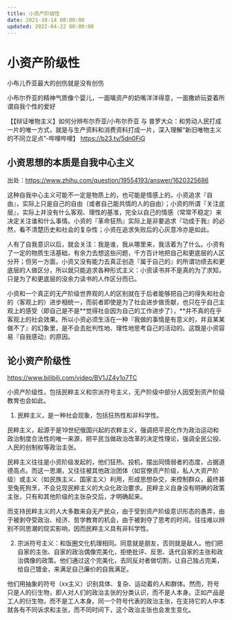 ```yaml
---
title: 小资产阶级性
date: 2021-10-14 00:00:00
updated: 2022-04-22 00:00:00
---
```


# 小资产阶级性

小布儿乔亚最大的创伤就是没有创伤

小布尔乔亚的精神气质像个婴儿，一面噙资产的奶嘴洋洋得意，一面撒娇玩耍着所谓自我个性的爱好

【【辩证唯物主义】如何分辨布尔乔亚/小布尔乔亚 与 普罗大众：和劳动人民打成一片的唯一方式，就是与生产资料和消费资料打成一片，深入理解“新旧唯物主义的不同立足点”-哔哩哔哩】 https://b23.tv/5dn0FiG

## 小资思想的本质是自我中心主义

出处：https://www.zhihu.com/question/19554193/answer/1620325686

这种自我中心主义可能不一定是物质上的，也可能是情感上的。小资追求『自由』，实际上只是自己的自由（或者自己能共情的人的自由）；小资的所谓『关注底层』，实际上并没有什么客观、理性的基准，完全以自己的情感（常常不稳定）来决定关注谁和什么事情。小资的『革命狂热』实际上是非要追求『功成于我』的必然，看不清楚历史和社会的复杂性；小资在追求失败后的心灰意冷亦是如此。

人有了自我意识以后，就会关注：我是谁，我从哪里来，我活着为了什么。小资有了一定的物质生活基础，有余力去想这些问题，千方百计地把自己和更底层的人区分开；但另一方面，小资又没有能力去真正创造『属于自己的』的所谓功绩去和更底层的人做区分，所以就只能追求各种形式主义：小资读书并不是真的为了求知，只是为了和更底层的没余力读书的人作区分而已。

小资和一个真正的无产阶级世界观的人的区别就在于后者能够把自己的得失和社会的（客观上的）进步相统一，而前者即使是为了社会进步做贡献，也只在乎自己主观上的感受（即自己是不是**觉得社会因为自己的工作进步了），**并不真的在乎客观上的社会效果。所以小资必须生活在一种『我做的事情是有意义的，并且某某做不了』的幻象里，是不会去批判性地、理性地思考自己的活动的。这既是小资容易『自我感动』的原因。

## 论小资产阶级性

https://www.bilibili.com/video/BV1JZ4y1o7TC

小资产阶级性，包括民粹主义和宗派符号主义，无产阶级中部分人因受到资产阶级教育也会如此。

1. 民粹主义，是一种社会现象，包括狂热性和非科学性。

民粹主义，起源于是19世纪俄国兴起的农粹主义，强调把平民化作为政治运动和政治制度合法性的唯一来源，把平民当做政治改革的决定性理论，强调全民公投、人民的创制权等政治主张。

民粹主义往往是小资阶级发起的，他们狂热、投机，摆出同情弱者的态度，占据道德高点。而这一思潮，又往往被其他政治团体（如官僚资产阶级，私人大资产阶级）或主义（如民族主义、国家主义）利用，形成思想杂交，来控制群众，最终甚至兔死狗烹，不会兑现民粹主义的大众化政治要求。民粹主义自身没有明确的政策主张，只有和其他阶级的主张杂交后，才明确起来。

而支持民粹主义的人大多数来自无产民众，由于受到资产阶级意识形态的愚弄，由于被剥夺受政治、经济、哲学教育的机会，由于被剥夺了思考的时间，往往难以辨别不同思潮的现实影响，因而民粹主义具有非科学性。

2. 宗派符号主义：和饭圈文化机理相同。同意就是朋友，否则就是敌人。他们把自家的主张、自家的政治偶像完美化，拒绝批评、反思、迭代自家的主张和政治偶像的政策。他们通过这个完美化，去同反对者做切割，让自己独占完美，给自己镀金，来满足自己廉价的自我满足。

他们用抽象的符号（xx主义）识别具体、复杂、运动着的人和群体。然而，符号只是人的衍生物，即人对人们的政治主张的分类认识，而不是人本身。正如产品是工人的衍生物，而不是工人本身。同一个符号代表的政治主张，在支持它的人中本就各有不同诉求和主张，而不同时间下，这个政治主张也会发生变化。

